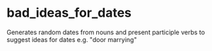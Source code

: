 # bad_ideas_for_dates
Generates random dates from nouns and present participle verbs to suggest ideas for dates e.g. "door marrying"
